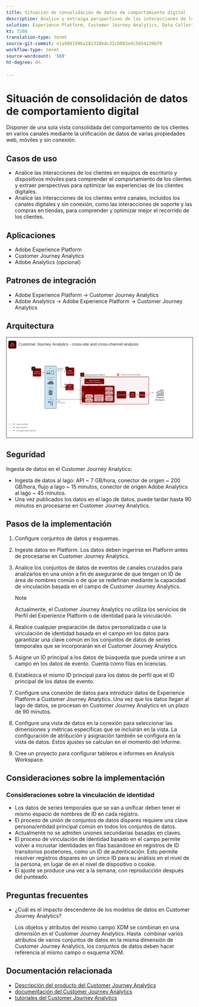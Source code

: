 ```yaml
---
title: Situación de consolidación de datos de comportamiento digital
description: Analice y extraiga perspectivas de las interacciones de los clientes en todo el recorrido de clientes.
solution: Experience Platform, Customer Journey Analytics, Data Collection
kt: 7208
translation-type: tm+mt
source-git-commit: e1a9881996a181310bdc32cb083e4c5654139bf0
workflow-type: tm+mt
source-wordcount: '569'
ht-degree: 0%

---
```



# Situación de consolidación de datos de comportamiento digital

Disponer de una sola vista consolidada del comportamiento de los clientes en varios canales mediante la unificación de datos de varias propiedades web, móviles y sin conexión.

## Casos de uso

* Analice las interacciones de los clientes en equipos de escritorio y dispositivos móviles para comprender el comportamiento de los clientes y extraer perspectivas para optimizar las experiencias de los clientes digitales.
* Analice las interacciones de los clientes entre canales, incluidos los canales digitales y sin conexión, como las interacciones de soporte y las compras en tiendas, para comprender y optimizar mejor el recorrido de los clientes. 

## Aplicaciones

* Adobe Experience Platform
* Customer Journey Analytics
* Adobe Analytics (opcional)

## Patrones de integración

* Adobe Experience Platform → Customer Journey Analytics
* Adobe Analytics → Adobe Experience Platform → Customer Journey Analytics

## Arquitectura

<img src="assets/CJA.svg" alt="Arquitectura de referencia para el modelo del Customer Journey Analytics" style="border:1px solid #4a4a4a" />

## Seguridad

Ingesta de datos en el Customer Journey Analytics:

* Ingesta de datos al lago: API ~ 7 GB/hora, conector de origen ~ 200 GB/hora, flujo a lago ~ 15 minutos, conector de origen Adobe Analytics al lago ~ 45 minutos.
* Una vez publicados los datos en el lago de datos, puede tardar hasta 90 minutos en procesarse en Customer Journey Analytics.

## Pasos de la implementación

1. Configure conjuntos de datos y esquemas.
1. Ingeste datos en Platform.
Los datos deben ingerirse en Platform antes de procesarse en Customer Journey Analytics.
1. Analice los conjuntos de datos de eventos de canales cruzados para analizarlos en una unión a fin de asegurarse de que tengan un ID de área de nombres común o de que se redefinan mediante la capacidad de vinculación basada en el campo de Customer Journey Analytics. 

   >[!NOTE]
   >
   >Actualmente, el Customer Journey Analytics no utiliza los servicios de Perfil del Experience Platform o de identidad para la vinculación.

1. Realice cualquier preparación de datos personalizada o use la vinculación de identidad basada en el campo en los datos para garantizar una clave común en los conjuntos de datos de series temporales que se incorporarán en el Customer Journey Analytics.
1. Asigne un ID principal a los datos de búsqueda que pueda unirse a un campo en los datos de evento. Cuenta como filas en licencias.
1. Establezca el mismo ID principal para los datos de perfil que el ID principal de los datos de evento.
1. Configure una conexión de datos para introducir datos de Experience Platform a Customer Journey Analytics. Una vez que los datos llegan al lago de datos, se procesan en Customer Journey Analytics en un plazo de 90 minutos.
1. Configure una vista de datos en la conexión para seleccionar las dimensiones y métricas específicas que se incluirán en la vista. La configuración de atribución y asignación también se configura en la vista de datos. Estos ajustes se calculan en el momento del informe.
1. Cree un proyecto para configurar tableros e informes en Analysis Workspace.

## Consideraciones sobre la implementación

### Consideraciones sobre la vinculación de identidad

* Los datos de series temporales que se van a unificar deben tener el mismo espacio de nombres de ID en cada registro.
* El proceso de unión de conjuntos de datos dispares requiere una clave persona/entidad principal común en todos los conjuntos de datos.
* Actualmente no se admiten uniones secundarias basadas en claves.
* El proceso de vinculación de identidad basado en el campo permite volver a incrustar identidades en filas basándose en registros de ID transitorios posteriores, como un ID de autenticación. Esto permite resolver registros dispares en un único ID para su análisis en el nivel de la persona, en lugar de en el nivel de dispositivo o cookie.
* El ajuste se produce una vez a la semana, con reproducción después del punteado.

## Preguntas frecuentes

* ¿Cuál es el impacto descendente de los modelos de datos en Customer Journey Analytics?

   Los objetos y atributos del mismo campo XDM se combinan en una dimensión en el Customer Journey Analytics. Hasta  combinar varios atributos de varios conjuntos de datos en la misma dimensión de Customer Journey Analytics, los conjuntos de datos deben hacer referencia al mismo campo o esquema XDM.

## Documentación relacionada

* [Descripción del producto del Customer Journey Analytics](https://helpx.adobe.com/legal/product-descriptions/customer-journey-analytics.html)
* [documentación del Customer Journey Analytics](https://experienceleague.adobe.com/docs/customer-journey-analytics.html)
* [tutoriales del Customer Journey Analytics](https://experienceleague.adobe.com/docs/customer-journey-analytics-learn/tutorials/overview.html)




